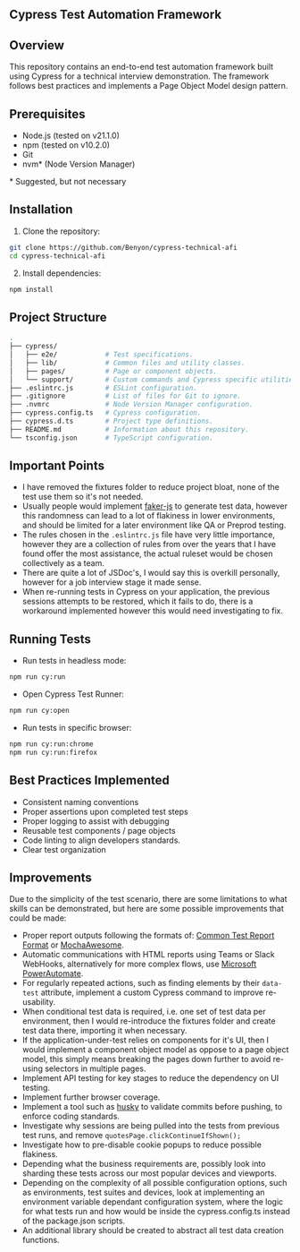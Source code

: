 ## Cypress Test Automation Framework

## Overview

This repository contains an end-to-end test automation framework built using Cypress for a technical interview demonstration. The framework follows best practices and implements a Page Object Model design pattern.

## Prerequisites

- Node.js (tested on v21.1.0)
- npm (tested on v10.2.0)
- Git
- nvm* (Node Version Manager)

\* Suggested, but not necessary

## Installation

1. Clone the repository:
```bash
git clone https://github.com/Benyon/cypress-technical-afi
cd cypress-technical-afi
```

2. Install dependencies:
```bash
npm install
```

## Project Structure

```bash (nicer colours)
.
├── cypress/  
│   ├── e2e/            # Test specifications.
│   ├── lib/            # Common files and utility classes.
│   ├── pages/          # Page or component objects.
│   └── support/        # Custom commands and Cypress specific utilities
├── .eslintrc.js        # ESLint configuration.
├── .gitignore          # List of files for Git to ignore.
├── .nvmrc              # Node Version Manager configuration.
├── cypress.config.ts   # Cypress configuration.
├── cypress.d.ts        # Project type definitions.
├── README.md           # Information about this repository. 
└── tsconfig.json       # TypeScript configuration.
```

## Important Points

- I have removed the fixtures folder to reduce project bloat, none of the test use them so it's not needed.
- Usually people would implement [faker-js](https://fakerjs.dev/) to generate test data, however this randomness can lead to a lot of flakiness in lower environments, and should be limited for a later environment like QA or Preprod testing.
- The rules chosen in the `.eslintrc.js` file have very little importance, however they are a collection of rules from over the years that I have found offer the most assistance, the actual ruleset would be chosen collectively as a team.
- There are quite a lot of JSDoc's, I would say this is overkill personally, however for a job interview stage it made sense.
- When re-running tests in Cypress on your application, the previous sessions attempts to be restored, which it fails to do, there is a workaround implemented however this would need investigating to fix.

## Running Tests

- Run tests in headless mode:
```bash
npm run cy:run
```

- Open Cypress Test Runner:
```bash
npm run cy:open
```

- Run tests in specific browser:
```bash
npm run cy:run:chrome
npm run cy:run:firefox
```
## Best Practices Implemented

- Consistent naming conventions
- Proper assertions upon completed test steps
- Proper logging to assist with debugging
- Reusable test components / page objects
- Code linting to align developers standards.
- Clear test organization

## Improvements

Due to the simplicity of the test scenario, there are some limitations to what skills can be demonstrated, but here are some possible improvements that could be made:

- Proper report outputs following the formats of: [Common Test Report Format](https://ctrf.io/) or [MochaAwesome](https://www.npmjs.com/package/mochawesome).
- Automatic communications with HTML reports using Teams or Slack WebHooks, alternatively for more complex flows, use [Microsoft PowerAutomate](https://www.microsoft.com/en-gb/power-platform/products/power-automate).
- For regularly repeated actions, such as finding elements by their `data-test` attribute, implement a custom Cypress command to improve re-usability. 
- When conditional test data is required, i.e. one set of test data per environment, then I would re-introduce the fixtures folder and create test data there, importing it when necessary.
- If the application-under-test relies on components for it's UI, then I would implement a component object model as oppose to a page object model, this simply means breaking the pages down further to avoid re-using selectors in multiple pages.
- Implement API testing for key stages to reduce the dependency on UI testing.
- Implement further browser coverage.
- Implement a tool such as [husky](https://www.npmjs.com/package/husky) to validate commits before pushing, to enforce coding standards.
- Investigate why sessions are being pulled into the tests from previous test runs, and remove `quotesPage.clickContinueIfShown();`
- Investigate how to pre-disable cookie popups to reduce possible flakiness.
- Depending what the business requirements are, possibly look into sharding these tests across our most popular devices and viewports.
- Depending on the complexity of all possible configuration options, such as environments, test suites and devices, look at implementing an environment variable dependant configuration system, where the logic for what tests run and how would be inside the cypress.config.ts instead of the package.json scripts.
- An additional library should be created to abstract all test data creation functions.